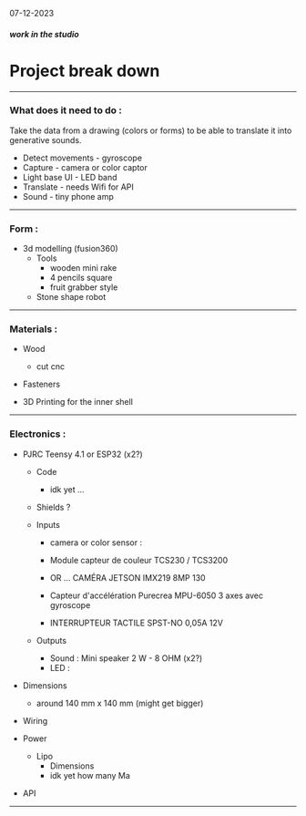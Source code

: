 07-12-2023
##### work in the studio

# Project break down
---
### What does it need to do :

Take the data from a drawing (colors or forms) to be able to translate it into generative sounds.

- Detect movements - gyroscope
- Capture - camera or color captor
- Light base UI - LED band
- Translate - needs Wifi for API
- Sound - tiny phone amp

---
### Form :
- 3d modelling (fusion360)
  - Tools
       - wooden mini rake
       - 4 pencils square
       - fruit grabber style 
   - Stone shape robot

---
### Materials :

- Wood
   - cut cnc

- Fasteners

- 3D Printing for the inner shell
   
---
### Electronics : 

- PJRC Teensy 4.1 or ESP32 (x2?)
   - Code
      - idk yet ...

   - Shields ?

   - Inputs
     - camera or color sensor : 

     - Module capteur de couleur TCS230 / TCS3200
     - OR ... CAMÉRA JETSON IMX219 8MP 130

     - Capteur d'accélération Purecrea MPU-6050 3 axes avec gyroscope

     - INTERRUPTEUR TACTILE SPST-NO 0,05A 12V

   - Outputs
     - Sound : Mini speaker 2 W - 8 OHM (x2?)
     - LED : 

- Dimensions 
     - around 140 mm x 140 mm (might get bigger)

- Wiring

- Power
    - Lipo
       - Dimensions
       - idk yet how many Ma

- API 


---
